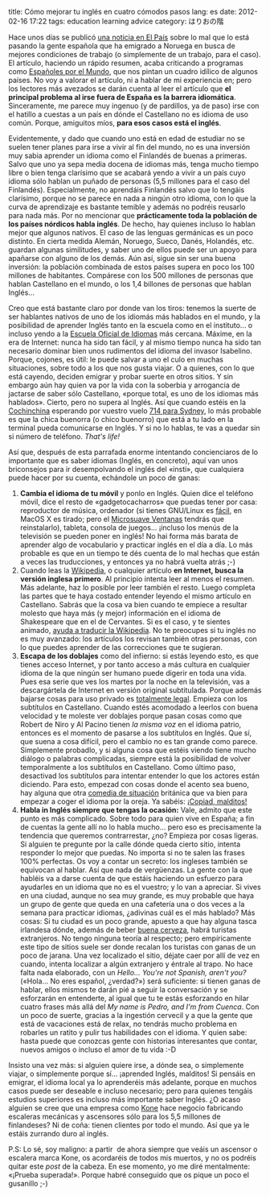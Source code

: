 title: Cómo mejorar tu inglés en cuatro cómodos pasos
lang: es
date: 2012-02-16 17:22
tags: education learning advice
category: はりおの階

Hace unos días se publicó [una noticia en El
País](http://sociedad.elpais.com/sociedad/2012/02/11/actualidad/1328962500_273909.html)
sobre lo mal que lo está pasando la gente española que ha emigrado a
Noruega en busca de mejores condiciones de trabajo (o simplemente de un
trabajo, para el caso). El artículo, haciendo un rápido resumen, acaba
criticando a programas como [Españoles por el
Mundo](http://www.rtve.es/television/espanoles-en-el-mundo/), que nos
pintan un cuadro idílico de algunos países. No voy a valorar el
artículo, ni a hablar de mi experiencia en; pero los lectores más
avezados se darán cuenta al leer el artículo que **el principal problema
al irse fuera de España es la barrera idiomática**. Sinceramente, me
parece muy ingenuo (y de pardillos, ya de paso) irse con el hatillo a
cuestas a un país en dónde el Castellano no es idioma de uso común.
Porque, amiguitos míos, **para esos casos está el inglés**.

Evidentemente, y dado que cuando uno está en edad de estudiar no se
suelen tener planes para irse a vivir al fin del mundo, no es una
inversión muy sabia aprender un idioma como el Finlandés de buenas a
primeras. Salvo que uno ya sepa media docena de idiomas más, tenga mucho
tiempo libre o bien tenga clarísimo que se acabará yendo a vivir a un
país cuyo idioma sólo hablan un puñado de personas (5,5 millones para el
caso del Finlandés). Especialmente, no aprendáis Finlandés salvo que lo
tengáis clarísimo, porque no se parece en nada a ningún otro idioma, con
lo que la curva de aprendizaje es bastante temible y además no podréis
reusarlo para nada más. Por no mencionar que **prácticamente toda la
población de los países nórdicos habla inglés**. De hecho, hay quienes
incluso lo hablan mejor que algunos nativos. El caso de las lenguas
germánicas es un poco distinto. En cierta medida Alemán, Noruego, Sueco,
Danés, Holandés, etc. guardan algunas similitudes, y saber uno de ellos
puede ser un apoyo para apañarse con alguno de los demás. Aún así, sigue
sin ser una buena inversión: la población combinada de estos países
supera en poco los 100 millones de habitantes. Compárese con los 500
millones de personas que hablan Castellano en el mundo, o los 1,4
billones de personas que hablan Inglés...

Creo que está bastante claro por donde van los tiros: tenemos la suerte
de ser hablantes nativos de uno de los idiomás más hablados en el mundo,
y la posibilidad de aprender Inglés tanto en la escuela como en el
instituto... o incluso yendo a la [Escuela Oficial de
Idiomas](https://en.wikipedia.org/wiki/Escuela_Oficial_de_Idiomas) más
cercana. Máxime, en la era de Internet: nunca ha sido tan fácil, y al
mismo tiempo nunca ha sido tan necesario dominar bien unos rudimentos
del idioma del invasor Isabelino. Porque, cojones, es útil: le puede
salvar a uno el culo en muchas situaciones, sobre todo a los que nos
gusta viajar. O a quienes, con lo que está cayendo, deciden emigrar y
probar suerte en otros sitios. Y sin embargo aún hay quien va por la
vida con la soberbia y arrogancia de jactarse de saber sólo Castellano,
«porque total, es uno de los idiomas más hablados». Cierto, pero no
supera al Inglés. Así que cuando estéis en la
[Cochinchina](http://en.wikipedia.org/wiki/Cochinchina) esperando por
vuestro vuelo [714 para
Sydney](https://en.wikipedia.org/wiki/Flight_714), lo más probable es
que la chica buenorra (o chico buenorro) que está a tu lado en la
terminal pueda comunicarse en Inglés. Y si no lo hablas, te vas a quedar
sin si número de teléfono. *That's life!*

Así que, después de esta parrafada enorme intentando concienciaros de lo
importante que es saber idiomas (Inglés, en concreto), aquí van unos
briconsejos para ir desempolvando el inglés del «insti», que cualquiera
puede hacer por su cuenta, echándole un poco de ganas:

1.  **Cambia el idioma de tu móvil** y ponlo en Inglés. Quien dice el
    teléfono móvil, dice el resto de «gadgetocacharros» que puedas tener
    por casa: reproductor de música, ordenador (si tienes GNU/Linux es
    [fácil](https://www.youtube.com/watch?v=IjkogSXykPo), en MacOS X es
    tirado; pero el [Microsuave
    Ventanas](http://translate.google.com/#english|spanish|micro+soft+windows)
    tendrás que reinstalarlo), tableta, consola de juegos... ¡incluso
    los menús de la televisión se pueden poner en inglés! No hai forma
    más barata de aprender algo de vocabulario y practicar inglés en el
    día a día. Lo más probable es que en un tiempo te dés cuenta de lo
    mal hechas que están a veces las truducciones, y entonces ya no
    habrá vuelta atrás ;-)
2.  Cuando leas la [Wikipedia](http://en.wikipedia.org), o cualquier
    artículo **en Internet, busca la versión inglesa primero**. Al
    principio intenta leer al menos el resumen. Más adelante, haz lo
    posible por leer también el resto. Luego completa las partes que te
    haya costado entender leyendo el mismo artículo en Castellano.
    Sabrás que la cosa va bien cuando te empiece a resultar molesto que
    haya más (y mejor) información en el idioma de Shakespeare que en el
    de Cervantes. Si es el caso, y te sientes animado, [ayuda a traducir
    la
    Wikipedia](http://es.wikipedia.org/wiki/Ayuda:C%C3%B3mo_puedes_colaborar#Traducir_desde_otras_Wikipedias).
    No te preocupes si tu inglés no es muy avanzado: los artículos los
    revisan también otras personas, con lo que puedes aprender de las
    correcciones que te sugieran.
3.  **Escapa de los doblajes** como del infierno: si estás leyendo esto,
    es que tienes acceso Internet, y por tanto acceso a más cultura en
    cualquier idioma de la que ningún ser humano puede digerir en toda
    una vida. Pues esa serie que ves los martes por la noche en la
    televisión, vas a descargártela de Internet en versión original
    subtitulada. Porque además bajarse cosas para uso privado es
    [totalmente legal](http://www.elastico.net/archives/005194.html).
    Empieza con los subtítulos en Castellano. Cuando estés acomodado a
    leerlos con buena velocidad y te moleste ver doblajes porque pasan
    cosas como que Robert de Niro y Al Pacino tienen *la misma voz* en
    el idioma patrio, entonces es el momento de pasarse a los subtítulos
    en Inglés. Que sí, que suena a cosa difícil, pero el cambio no es
    tan grande como parece. Simplemente probadlo, y si alguna cosa que
    estéis viendo tiene mucho diálogo o palabras complicadas, siempre
    está la posibilidad de volver temporalmente a los subtítulos en
    Castellano. Como último paso, desactivad los subtítulos para
    intentar entender lo que los actores están diciendo. Para esto,
    empezad con cosas donde el acento sea bueno, hay alguna que otra
    [comedia de situación](http://en.wikipedia.org/wiki/The_it_crowd)
    británica que va bien para empezar a coger el idioma por la oreja.
    Ya sabéis: [¡Copiad,
    malditos!](http://www.archive.org/details/CopiadMalditos-DavidBravo-ENTREVISTA)
4.  **Habla in Inglés siempre que tengas la ocasión:** Vale, admito que
    este punto es más complicado. Sobre todo para quien vive en España;
    a fin de cuentas la gente allí no lo habla mucho... pero eso es
    precisamente la tendencia que queremos contrarrestar, ¿no? Empieza
    por cosas ligeras. Si alguien te pregunte por la calle dónde queda
    cierto sitio, intenta responder lo mejor que puedas. No importa si
    no te salen las frases 100% perfectas. Os voy a contar un secreto:
    los ingleses también se equivocan al hablar. Así que nada de
    vergüenzas. La gente con la que habléis va a darse cuenta de que
    estáis haciendo un esfuerzo para ayudarles en un idioma que no es el
    vuestro; y lo van a apreciar. Si vives en una ciudad, aunque no sea
    muy grande, es muy probable que haya un grupo de gente que queda en
    una cafetería una o dos veces a la semana para practicar idiomas,
    ¿adivinas cuál es el más hablado? Más cosas: Si tu ciudad es un poco
    grande, apuesto a que hay alguna tasca irlandesa dónde, además de
    beber [buena cerveza](http://en.wikipedia.org/wiki/Guinness), habrá
    turistas extranjeros. No tengo ninguna teoría al respecto; pero
    empíricamente este tipo de sitios suele ser donde recalan los
    turistas con ganas de un poco de jarana. Una vez localizado el
    sitio, déjate caer por allí de vez en cuando, intenta localizar a
    algún extranjero y éntrale al trapo. No hace falta nada elaborado,
    con un *Hello... You're not Spanish, aren't you?* («Hola... No eres
    español, ¿verdad?») será suficiente: si tienen ganas de hablar,
    ellos mismos te darán pié a seguir la conversación y se esforzarán
    en entenderte, al igual que tu te estás esforzando en hilar cuatro
    frases más allá del *My name is Pedro, and I'm from Cuenca*. Con un
    poco de suerte, gracias a la ingestión cervecil y a que la gente que
    está de vacaciones está de relax, no tendrás mucho problema en
    robarles un ratito y pulir tus habilidades con el idioma. Y quien
    sabe: hasta puede que conozcas gente con historias interesantes que
    contar, nuevos amigos o incluso el amor de tu vida :-D

Insisto una vez más: si alguien quiere irse, a dónde sea, o simplemente
viajar, o simplemente porque sí... ¡aprended Inglés, malditos! Si
pensáis en emigrar, el idioma local ya lo aprenderéis más adelante,
porque en muchos casos puede ser deseable e incluso necesario; pero para
quienes tengáis estudios superiores es incluso más importante saber
Inglés. ¿O acaso alguien se cree que una empresa como
[Kone](http://en.wikipedia.org/wiki/Kone) hace negocio fabricando
escaleras mecánicas y ascensores sólo para los 5,5 millones de
finlandeses? Ni de coña: tienen clientes por todo el mundo. Así que ya
le estáis zurrando duro al inglés.

P.S: Lo sé, soy maligno: a partir  de ahora siempre que veáis un
ascensor o escalera marca Kone, os acordaréis de todos mis muertos, y no
os podréis quitar este *post* de la cabeza. En ese momento, yo me diré
mentalmente: «¡Prueba superada!». Porque habré conseguido que os pique
un poco el gusanillo ;-)
